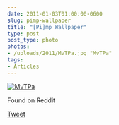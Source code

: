 ```yaml
---
date: 2011-01-03T01:00:00-0600
slug: pimp-wallpaper
title: "[Pi]mp Wallpaper"
type: post
post_type: photo
photos:
- /uploads/2011/MvTPa.jpg "MvTPa"
tags:
- Articles
---
```


[![](/uploads/2011/MvTPa.jpg "MvTPa")](http://brandontreb.com/wp-content/uploads/2011/01/MvTPa.jpg)

 Found on Reddit
 




[Tweet](http://twitter.com/share)

